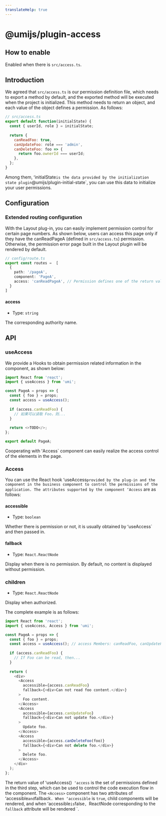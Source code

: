 ```yaml
---
translateHelp: true
---
```


# @umijs/plugin-access


## How to enable

Enabled when there is `src/access.ts`.

## Introduction

We agreed that `src/access.ts` is our permission definition file, which needs to export a method by default, and the exported method will be executed when the project is initialized. This method needs to return an object, and each value of the object defines a permission. As follows:

```javascript
// src/access.ts
export default function(initialState) {
  const { userId, role } = initialState;
 
  return {
    canReadFoo: true,
    canUpdateFoo: role === 'admin',
    canDeleteFoo: foo => {
      return foo.ownerId === userId;
    },
  };
}
```

Among them, ʻinitialState` is the data provided by the initialization state plugin `@umijs/plugin-initial-state`, you can use this data to initialize your user permissions.

## Configuration

### Extended routing configuration

With the Layout plug-in, you can easily implement permission control for certain page numbers. As shown below, users can access this page only if they have the canReadPageA (defined in `src/access.ts`) permission. Otherwise, the permission error page built in the Layout plugin will be rendered by default.

```typescript
// config/route.ts
export const routes =  [
  {
    path: '/pageA',
    component: 'PageA',
    access: 'canReadPageA', // Permission defines one of the return values key
  }
]
```

#### access

* Type: `string`

The corresponding authority name.

## API

### useAccess

We provide a Hooks to obtain permission related information in the component, as shown below:

```javascript
import React from 'react';
import { useAccess } from 'umi';

const PageA = props => {
  const { foo } = props;
  const access = useAccess();
 
  if (access.canReadFoo) {
    // 如果可以读取 Foo，则...
  }
 
  return <>TODO</>;
};

export default PageA;
```

Cooperating with ʻAccess` component can easily realize the access control of the elements in the page.

### Access

You can use the React hook ʻuseAccess` provided by the plug-in and the component `<Access />` in the business component to control the permissions of the application.
The attributes supported by the component ʻAccess` are as follows:

#### accessible

* Type: `boolean`

Whether there is permission or not, it is usually obtained by ʻuseAccess` and then passed in.

#### fallback

* Type: `React.ReactNode`

Display when there is no permission. By default, no content is displayed without permission.

### children

* Type: `React.ReactNode`

Display when authorized.

The complete example is as follows:

```javascript
import React from 'react';
import { useAccess, Access } from 'umi';

const PageA = props => {
  const { foo } = props;
  const access = useAccess(); // access Members: canReadFoo, canUpdateFoo, canDeleteFoo
 
  if (access.canReadFoo) {
    // If Foo can be read, then...
  }
 
  return (
    <div>
      <Access
        accessible={access.canReadFoo}
        fallback={<div>Can not read foo content.</div>}
      >
        Foo content.
      </Access>
      <Access
        accessible={access.canUpdateFoo}
        fallback={<div>Can not update foo.</div>}
      >
        Update foo.
      </Access>
      <Access
        accessible={access.canDeleteFoo(foo)}
        fallback={<div>Can not delete foo.</div>}
      >
        Delete foo.
      </Access>
    </div>
  );
};
```

The return value of ʻuseAccess()` ʻaccess` is the set of permissions defined in the third step, which can be used to control the code execution flow in the component. The `<Access>` component has two attributes of ʻaccessible` and `fallback`. When ʻaccessible` is `true`, child components will be rendered, and when ʻaccessible` is `false`, `ReactNode corresponding to the `fallback` attribute will be rendered `.
